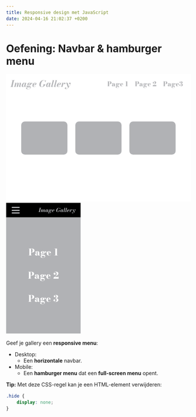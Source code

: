 ```yaml
---
title: Responsive design met JavaScript
date: 2024-04-16 21:02:37 +0200
---
```


# Oefening: Navbar & hamburger menu

![alt text](images/oef-gellery-nav.png)
![alt text](images/oef-gallery-hamburger.png)

Geef je gallery een **responsive menu**:
- Desktop: 
    - Een **horizontale** navbar.
- Mobile: 
    - Een **hamburger menu** dat een **full-screen menu** opent.

**Tip:** Met deze CSS-regel kan je een HTML-element verwijderen:

```css
.hide {
    display: none;
}
```